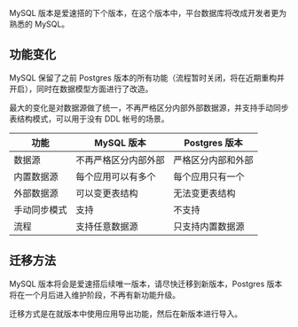 MySQL 版本是爱速搭的下个版本，在这个版本中，平台数据库将改成开发者更为熟悉的 MySQL。

## 功能变化

MySQL 保留了之前 Postgres 版本的所有功能（流程暂时关闭，将在近期重构并开启），同时在数据模型方面进行了改造。

最大的变化是对数据源做了统一，不再严格区分内部外部数据源，并支持手动同步表结构模式，可以用于没有 DDL 帐号的场景。

| 功能         | MySQL 版本           | Postgres 版本      |
| ------------ | -------------------- | ------------------ |
| 数据源       | 不再严格区分内部外部 | 严格区分内部和外部 |
| 内置数据源   | 每个应用可以有多个   | 每个应用只有一个   |
| 外部数据源   | 可以变更表结构       | 无法变更表结构     |
| 手动同步模式 | 支持                 | 不支持             |
| 流程         | 支持任意数据源       | 只支持内置数据源   |

## 迁移方法

MySQL 版本将会是爱速搭后续唯一版本，请尽快迁移到新版本，Postgres 版本将在一个月后进入维护阶段，不再有新功能升级。

迁移方式是在就版本中使用应用导出功能，然后在新版本进行导入。
